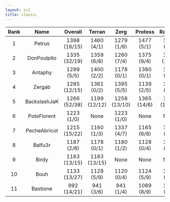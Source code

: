 ```yaml
---
layout: sc2
title: classic
---
```

| Rank | Name         | Overall      | Terran       | Zerg         | Protoss     | Random       |
|:----:|:------------:|:------------:|:------------:|:------------:|:-----------:|:------------:|
| 1    | Petrus       | 1398 (16/15) | 1460 (4/1)   | 1279 (1/6)   | 1477 (5/1)  | 1379 (6/7)   |
| 2    | DonPoulpito  | 1335 (32/19) | 1359 (6/8)   | 1260 (7/4)   | 1375 (9/4)  | 1348 (10/3)  |
| 3    | Antaphy      | 1299 (5/5)   | 1400 (2/2)   | 1178 (0/1)   | 1380 (0/1)  | 1239 (3/1)   |
| 4    | Zergab       | 1285 (12/15) | 1361 (0/2)   | 1395 (5/5)   | 1139 (2/5)  | 1246 (5/3)   |
| 5    | BackslashJaK | 1266 (52/38) | 1199 (12/12) | 1258 (13/10) | 1365 (14/6) | 1242 (13/10) |
| 6    | PoteFlorent  | 1223 (1/0)   |None          | 1223 (1/0)   |None         |None          |
| 7    | PecheAbricot | 1215 (15/22) | 1160 (1/3)   | 1337 (4/7)   | 1165 (6/8)  | 1198 (4/4)   |
| 8    | Balfu3r      | 1187 (2/8)   | 1178 (0/1)   | 1180 (1/2)   | 1128 (0/4)  | 1262 (1/1)   |
| 9    | Birdy        | 1163 (13/15) | 1163 (13/15) |None          |None         |None          |
| 10   | Bouh         | 1133 (13/27) | 1128 (5/9)   | 1120 (0/4)   | 1124 (5/9)  | 1161 (3/5)   |
| 11   | Bastione     | 992 (14/21)  | 941 (3/6)    | 941 (1/4)    | 1089 (8/9)  | 1000 (2/2)   |
